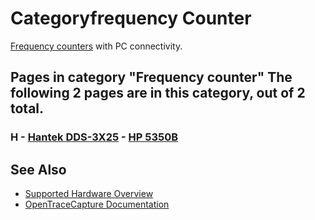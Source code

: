 # Categoryfrequency Counter

[Frequency counters](https://en.wikipedia.org/wiki/Frequency_counter) with PC connectivity. 
## Pages in category "Frequency counter" The following 2 pages are in this category, out of 2 total. 
### H \- [Hantek DDS-3X25](Hantek_DDS-3X25.html "Hantek DDS-3X25") \- [HP 5350B](HP_5350B.html "HP 5350B")

## See Also
- [Supported Hardware Overview](../supported-hardware.md)
- [OpenTraceCapture Documentation](../../opentracecapture/overview.md)
